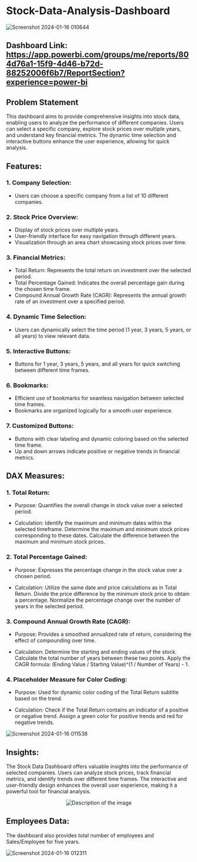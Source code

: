 # Stock-Data-Analysis-Dashboard

![Screenshot 2024-01-16 010644](https://github.com/Aliihadi8114/Stock-Data-Dashboard-BI/assets/144004248/186929d7-e99a-4dea-bd99-9fba88b8a451)
## Dashboard Link: https://app.powerbi.com/groups/me/reports/804d76a1-15f9-4d46-b72d-88252006f6b7/ReportSection?experience=power-bi

## Problem Statement
This dashboard aims to provide comprehensive insights into stock data, enabling users to analyze the performance of different companies. Users can select a specific company, explore stock prices over multiple years, and understand key financial metrics. The dynamic time selection and interactive buttons enhance the user experience, allowing for quick analysis.

## Features:
### 1. Company Selection:
- Users can choose a specific company from a list of 10 different companies.
### 2. Stock Price Overview:
- Display of stock prices over multiple years.
- User-friendly interface for easy navigation through different years.
- Visualization through an area chart showcasing stock prices over time.
### 3. Financial Metrics:
- Total Return: Represents the total return on investment over the selected period.
- Total Percentage Gained: Indicates the overall percentage gain during the chosen time frame.
- Compound Annual Growth Rate (CAGR): Represents the annual growth rate of an investment over a specified period.
### 4. Dynamic Time Selection:
- Users can dynamically select the time period (1 year, 3 years, 5 years, or all years) to view relevant data.
### 5. Interactive Buttons:
- Buttons for 1 year, 3 years, 5 years, and all years for quick switching between different time frames.
### 6. Bookmarks:
- Efficient use of bookmarks for seamless navigation between selected time frames.
- Bookmarks are organized logically for a smooth user experience.
### 7. Customized Buttons:
- Buttons with clear labeling and dynamic coloring based on the selected time frame.
- Up and down arrows indicate positive or negative trends in financial metrics.

## DAX Measures:
### 1. Total Return:
- Purpose:
Quantifies the overall change in stock value over a selected period.

- Calculation:
Identify the maximum and minimum dates within the selected timeframe.
Determine the maximum and minimum stock prices corresponding to these dates.
Calculate the difference between the maximum and minimum stock prices.

### 2. Total Percentage Gained:
- Purpose:
Expresses the percentage change in the stock value over a chosen period.

- Calculation:
Utilize the same date and price calculations as in Total Return.
Divide the price difference by the minimum stock price to obtain a percentage.
Normalize the percentage change over the number of years in the selected period.

### 3. Compound Annual Growth Rate (CAGR):
- Purpose:
Provides a smoothed annualized rate of return, considering the effect of compounding over time.

- Calculation:
Determine the starting and ending values of the stock.
Calculate the total number of years between these two points.
Apply the CAGR formula: (Ending Value / Starting Value)^(1 / Number of Years) - 1.

### 4. Placeholder Measure for Color Coding:
- Purpose:
Used for dynamic color coding of the Total Return subtitle based on the trend.

- Calculation:
Check if the Total Return contains an indicator of a positive or negative trend.
Assign a green color for positive trends and red for negative trends.


![Screenshot 2024-01-16 011538](https://github.com/Aliihadi8114/Stock-Data-Dashboard-BI/assets/144004248/dcef36d7-1749-4c9d-9a1c-5d9ad85a8d48)



## Insights:
The Stock Data Dashboard offers valuable insights into the performance of selected companies. Users can analyze stock prices, track financial metrics, and identify trends over different time frames. The interactive and user-friendly design enhances the overall user experience, making it a powerful tool for financial analysis.

<div align="center">
  <img src="https://github.com/Aliihadi8114/Stock-Data-Dashboard-BI/assets/144004248/0524bba6-3e66-4fef-af01-5b44701cb9f2" alt="Description of the image">
</div>



## Employees Data:
The dashboard also provides total number of employees and Sales/Employee for five years.


![Screenshot 2024-01-16 012311](https://github.com/Aliihadi8114/Stock-Data-Dashboard-BI/assets/144004248/510bd789-0ec3-4c1f-a2a6-7e238450d065)
